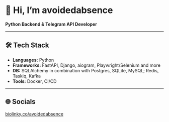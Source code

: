 # 👋 Hi, I’m avoidedabsence

**Python Backend & Telegram API Developer**

---

## 🛠️ Tech Stack  
- **Languages:** Python
- **Frameworks:** FastAPI, Django, aiogram, Playwright/Selenium and more
- **DB:** SQLAlchemy in combination with Postgres, SQLite, MySQL; Redis, Taskiq, Kafka 
- **Tools:** Docker, CI/CD

---

## 🌐 Socials
[biolinky.co/avoidedabsence](https://biolinky.co/avoidedabsence)
